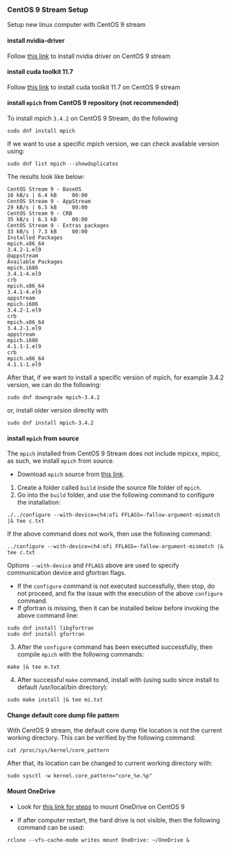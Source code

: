 ### CentOS 9 Stream Setup

Setup new linux computer with CentOS 9 stream


#### install nvidia-driver
Follow [this link](https://linuxhint.com/install-nvidia-drivers-centos/) to install nvidia driver on CentOS 9 stream


#### install cuda toolkit 11.7
Follow [this link](https://www.server-world.info/en/note?os=CentOS_Stream_9&p=nvidia&f=4) to install cuda toolkit 11.7 on CentOS 9 stream


#### install `mpich` from CentOS 9 repository (not recommended)

To install mpich `3.4.2` on CentOS 9 Stream, do the following
```
sudo dnf install mpich
```
If we want to use a specific mpich version, we can check available version using:
```
sudo dnf list mpich --showduplicates
```
The results look like below:
```
CentOS Stream 9 - BaseOS                                                                                                                                                            16 kB/s | 6.4 kB     00:00    
CentOS Stream 9 - AppStream                                                                                                                                                         29 kB/s | 6.5 kB     00:00    
CentOS Stream 9 - CRB                                                                                                                                                               35 kB/s | 6.3 kB     00:00    
CentOS Stream 9 - Extras packages                                                                                                                                                   33 kB/s | 7.3 kB     00:00    
Installed Packages
mpich.x86_64                                                                                         3.4.2-1.el9                                                                                         @appstream
Available Packages
mpich.i686                                                                                           3.4.1-4.el9                                                                                         crb       
mpich.x86_64                                                                                         3.4.1-4.el9                                                                                         appstream 
mpich.i686                                                                                           3.4.2-1.el9                                                                                         crb       
mpich.x86_64                                                                                         3.4.2-1.el9                                                                                         appstream 
mpich.i686                                                                                           4.1.1-1.el9                                                                                         crb       
mpich.x86_64                                                                                         4.1.1-1.el9    
```
After that, if we want to install a specific version of mpich, for example 3.4.2 version, we can do the following:
```
sudo dnf downgrade mpich-3.4.2

```
or, install older version directly with
```
sudo dnf install mpich-3.4.2
```

#### install `mpich` from source
The `mpich` installed from CentOS 9 Stream does not include mpicxx, mpicc, as such, we install `mpich` from source.
- Download `mpich` source from [this link](https://www.mpich.org/static/downloads/3.4.3/).

1. Create a folder called `build` inside the source file folder of `mpich`.
2. Go into the `build` folder, and use the following command to configure the installation:
```
./../configure --with-device=ch4:ofi FFLAGS=-fallow-argument-mismatch |& tee c.txt
```
If the above command does not work, then use the following command:
```
../configure --with-device=ch4:ofi FFLAGS=-fallow-argument-mismatch |& tee c.txt
```
Options `--with-device` and `FFLAGS` above are used to specify communication device and gfortran flags.
- If the `configure` command is not executed successfully, then stop, do not proceed, and fix the issue with the execution of the above `configure` command.
- If gfortran is missing, then it can be installed below before invoking the above command line:
```
sudo dnf install libgfortran
sudo dnf install gfortran
```
3. After the `configure` command has been executted successfully, then compile `mpich` with the following commands:
```
make |& tee m.txt
```
4. After successful `make` command, install with (using sudo since install to default /usr/local/bin directory):

```
sudo make install |& tee mi.txt
```

#### Change default core dump file pattern
With CentOS 9 stream, the default core dump file location is not the current working directory. This can be
 verified by the following command:
```
cat /proc/sys/kernel/core_pattern
```
After that, its location can be changed to current working directory with:
```
sudo sysctl -w kernel.core_pattern="core_%e.%p"
```

#### Mount OneDrive
- Look for [this link for steps](https://kb.uconn.edu/space/IKB/26050527301/Setting+up+OneDrive+on+Linux) to mount OneDrive on CentOS 9


- If after computer restart, the hard drive is not visible, then the following command can be used:
```
rclone --vfs-cache-mode writes mount OneDrive: ~/OneDrive &
```
